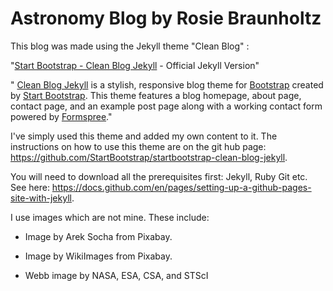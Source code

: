 # Astronomy Blog by Rosie Braunholtz

This blog was made using the Jekyll theme "Clean Blog" :

"[Start Bootstrap - Clean Blog Jekyll](https://startbootstrap.com/themes/clean-blog-jekyll/) - Official Jekyll Version"

" [Clean Blog Jekyll](https://startbootstrap.com/themes/clean-blog-jekyll/) is a stylish, responsive blog theme for [Bootstrap](https://getbootstrap.com/) created by [Start Bootstrap](https://startbootstrap.com/). This theme features a blog homepage, about page, contact page, and an example post page along with a working contact form powered by [Formspree](https://formspree.io/)."

I've simply used this theme and added my own content to it. The instructions on how to use this theme are on the git hub page: https://github.com/StartBootstrap/startbootstrap-clean-blog-jekyll.

You will need to download all the prerequisites first: Jekyll, Ruby Git etc. See here: https://docs.github.com/en/pages/setting-up-a-github-pages-site-with-jekyll.

I use images which are not mine. These include:

  - Image by Arek Socha from Pixabay.

  - Image by WikiImages from Pixabay.
  
  - Webb image by NASA, ESA, CSA, and STScI

